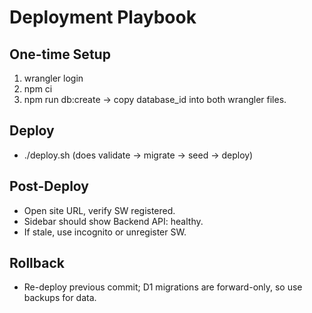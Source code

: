 # Deployment Playbook

## One-time Setup
1) wrangler login
2) npm ci
3) npm run db:create -> copy database_id into both wrangler files.

## Deploy
- ./deploy.sh (does validate -> migrate -> seed -> deploy)

## Post-Deploy
- Open site URL, verify SW registered.
- Sidebar should show Backend API: healthy.
- If stale, use incognito or unregister SW.

## Rollback
- Re-deploy previous commit; D1 migrations are forward-only, so use backups for data.
